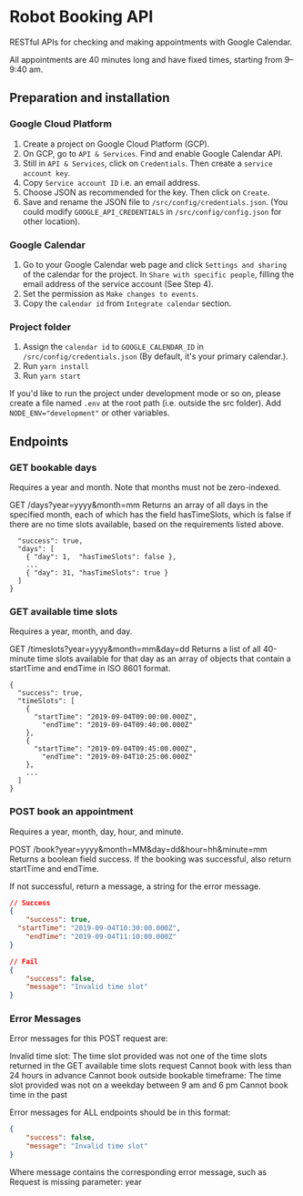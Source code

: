 # Robot Booking API

RESTful APIs for checking and making appointments with Google Calendar.

All appointments are 40 minutes long and have fixed times, starting from 9–9:40 am.
## Preparation and installation

### Google Cloud Platform
1. Create a project on Google Cloud Platform (GCP).
2. On GCP, go to `API & Services`. Find and enable Google Calendar API.
3. Still in `API & Services`, click on `Credentials`. Then create a `service account key`.
4. Copy `Service account ID` i.e. an email address.
5. Choose JSON as recommended for the key. Then click on `Create`.
6. Save and rename the JSON file to `/src/config/credentials.json`. (You could modify `GOOGLE_API_CREDENTIALS` in `/src/config/config.json` for other location).

### Google Calendar
1. Go to your Google Calendar web page and click `Settings and sharing` of the calendar for the project.
In `Share with specific people`, filling the email address of the service account (See Step 4). 
2. Set the permission as `Make changes to events`.
3. Copy the `calendar id` from `Integrate calendar` section.

### Project folder
1. Assign the `calendar id` to `GOOGLE_CALENDAR_ID` in `/src/config/credentials.json` (By default, it's your primary calendar.).
2. Run `yarn install`
3. Run `yarn start`

If you'd like to run the project under development mode or so on, please create a file named `.env` at the root path (i.e. outside the src folder). Add `NODE_ENV="development"` or other variables.

## Endpoints
### GET bookable days

Requires a year and month. Note that months must not be zero-indexed.

GET  /days?year=yyyy&month=mm
Returns an array of all days in the specified month, each of which has the field hasTimeSlots, which is false if there are no time slots available, based on the requirements listed above.

``` {
  "success": true,
  "days": [
    { "day": 1,  "hasTimeSlots": false },
    ...
    { "day": 31, "hasTimeSlots": true }
  ]
}
```

### GET available time slots

Requires a year, month, and day.

GET  /timeslots?year=yyyy&month=mm&day=dd
Returns a list of all 40-minute time slots available for that day as an array of objects that contain a startTime and endTime in ISO 8601 format.
```
{
  "success": true,
  "timeSlots": [
    {
      "startTime": "2019-09-04T09:00:00.000Z",
        "endTime": "2019-09-04T09:40:00.000Z"
    },
    {
      "startTime": "2019-09-04T09:45:00.000Z",
        "endTime": "2019-09-04T10:25:00.000Z"
    },
    ...
  ]
}
```

### POST book an appointment

Requires a year, month, day, hour, and minute.

POST  /book?year=yyyy&month=MM&day=dd&hour=hh&minute=mm
Returns a boolean field success. If the booking was successful, also return startTime and endTime.

If not successful, return a message, a string for the error message.
```json
// Success
{
    "success": true,
  "startTime": "2019-09-04T10:30:00.000Z",
    "endTime": "2019-09-04T11:10:00.000Z"
}

// Fail
{
    "success": false,
    "message": "Invalid time slot"
}
```
### Error Messages

Error messages for this POST request are:

Invalid time slot: The time slot provided was not one of the time slots returned in the GET available time slots request
Cannot book with less than 24 hours in advance
Cannot book outside bookable timeframe: The time slot provided was not on a weekday between 9 am and 6 pm
Cannot book time in the past


Error messages for ALL endpoints should be in this format:
```json
{
    "success": false,
    "message": "Invalid time slot"
}
```
Where message contains the corresponding error message, such as Request is missing parameter: year
